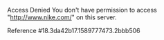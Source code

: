Access Denied You don't have permission to access "http://www.nike.com/" on this server.

Reference #18.3da42b17.1589777473.2bbb506